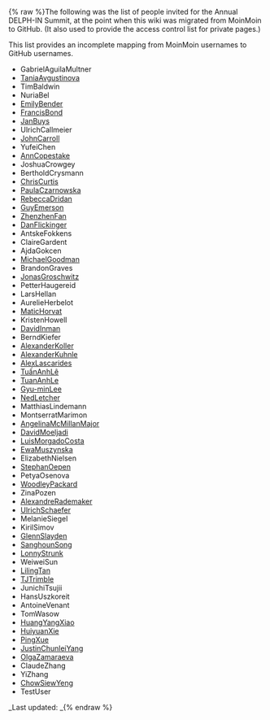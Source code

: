 {% raw %}The following was the list of people invited for the Annual DELPH-IN Summit,
at the point when this wiki was migrated from MoinMoin to GitHub.
(It also used to provide the access control list for private pages.)

This list provides an incomplete mapping from MoinMoin usernames to GitHub usernames.

- GabrielAguilaMultner
- [TaniaAvgustinova](/SlavicLab)
- TimBaldwin
- NuriaBel
- [EmilyBender](/emilymbender)
- [FrancisBond](/fcbond)
- [JanBuys](/janmbuys)
- UlrichCallmeier
- [JohnCarroll](/john-a-carroll)
- YufeiChen
- [AnnCopestake](/anncopestake)
- JoshuaCrowgey
- BertholdCrysmann
- [ChrisCurtis](/curtosis)
- [PaulaCzarnowska](/pczarnowska)
- [RebeccaDridan](/becdridan)
- [GuyEmerson](/guyemerson)
- [ZhenzhenFan](/zhenzhenfan)
- [DanFlickinger](/danflick)
- AntskeFokkens
- ClaireGardent
- AjdaGokcen
- [MichaelGoodman](/goodmami)
- BrandonGraves
- [JonasGroschwitz](/jgroschwitz)
- PetterHaugereid
- LarsHellan
- AurelieHerbelot
- [MaticHorvat](/matichorvat)
- KristenHowell
- [DavidInman](/davidainman)
- BerndKiefer
- [AlexanderKoller](/alexanderkoller)
- [AlexanderKuhnle](/AlexKuhnle)
- [AlexLascarides](/lascarid)
- [TuấnAnhLê](/letuananh)
- [TuanAnhLe](/letuananh)
- [Gyu-minLee](/gyulukeyi)
- [NedLetcher](/ned2)
- MatthiasLindemann
- MontserratMarimon
- [AngelinaMcMillanMajor](/mcmillanmajora)
- [DavidMoeljadi](/davidmoeljadi)
- [LuisMorgadoCosta](/lmorgadodacosta)
- [EwaMuszynska](/emm68)
- ElizabethNielsen
- [StephanOepen](/oepen)
- PetyaOsenova
- [WoodleyPackard](/sweaglesw)
- ZinaPozen
- [AlexandreRademaker](/arademaker)
- [UlrichSchaefer](/uschaefer)
- MelanieSiegel
- KirilSimov
- [GlennSlayden](/glenn-slayden)
- [SanghounSong](/sanghoun)
- [LonnyStrunk](/lonnystrunk)
- WeiweiSun
- [LilingTan](/alvations)
- [TJTrimble](/dantiston)
- JunichiTsujii
- HansUszkoreit
- AntoineVenant
- TomWasow
- [HuangYangXiao](/capfle)
- [HuiyuanXie](/xiehuiyuan)
- [PingXue](/p-xue)
- [JustinChunleiYang](/JustinChunleiYang)
- [OlgaZamaraeva](/olzama)
- ClaudeZhang
- YiZhang
- [ChowSiewYeng](/siewyeng)
- TestUser

_Last updated: _{% endraw %}